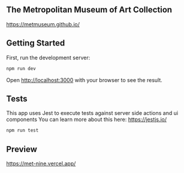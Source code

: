 ## The Metropolitan Museum of Art Collection

https://metmuseum.github.io/

## Getting Started

First, run the development server:

```bash
npm run dev
```

Open [http://localhost:3000](http://localhost:3000) with your browser to see the result.

## Tests

This app uses Jest to execute tests against server side actions and ui components
You can learn more about this here: https://jestjs.io/

```bash
npm run test
```

## Preview

https://met-nine.vercel.app/
